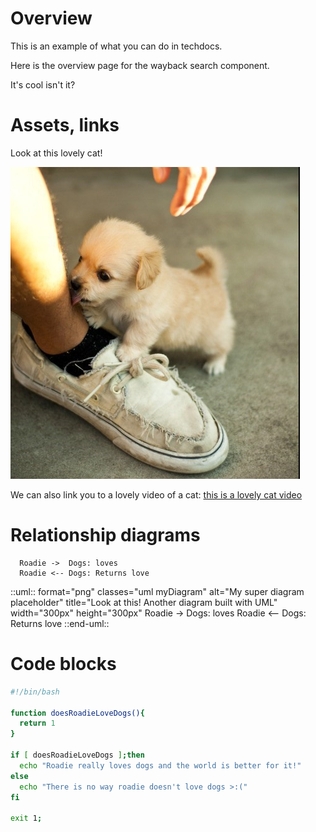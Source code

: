 # Overview

This is an example of what you can do in techdocs.

Here is the overview page for the wayback search component.

It's cool isn't it?

# Assets, links

Look at this lovely cat!

![This is a pretty cute cat](./cute-dog.png)

We can also link you to a lovely video of a cat: [this is a lovely cat video](https://www.youtube.com/watch?v=W-J-LSWQL-o)


# Relationship diagrams

```plantuml format="png" classes="uml myDiagram" alt="Roadie" title="Look at this! Built with plantUML" width="300px" height="300px"
  Roadie ->  Dogs: loves
  Roadie <-- Dogs: Returns love
```

::uml:: format="png" classes="uml myDiagram" alt="My super diagram placeholder" title="Look at this! Another diagram built with UML" width="300px" height="300px"
  Roadie ->  Dogs: loves
  Roadie <-- Dogs: Returns love
::end-uml::

# Code blocks

``` bash
#!/bin/bash

function doesRoadieLoveDogs(){
  return 1
}

if [ doesRoadieLoveDogs ];then
  echo "Roadie really loves dogs and the world is better for it!"
else
  echo "There is no way roadie doesn't love dogs >:("
fi

exit 1;
```